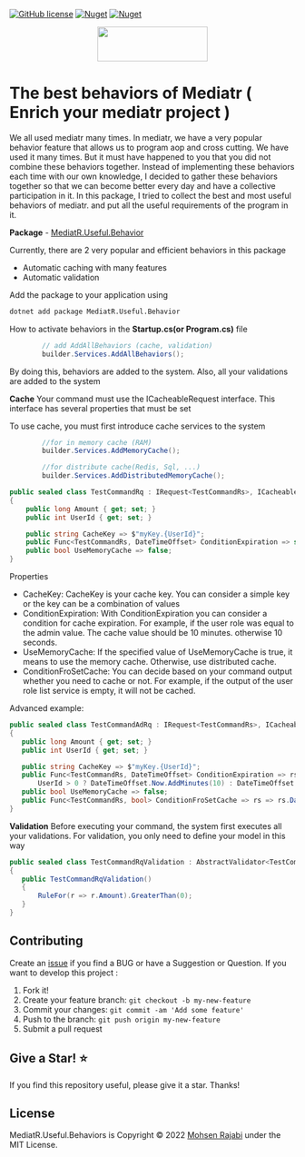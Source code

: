 ﻿[![GitHub license](https://img.shields.io/badge/license-MIT-blue.svg?style=flat-square)](https://raw.githubusercontent.com/EngRajabi/MediatR.Useful.Behaviors/master/LICENSE)
[![Nuget](https://img.shields.io/nuget/dt/MediatR.Useful.Behavior?label=Nuget.org%20Downloads&style=flat-square&color=blue)](https://www.nuget.org/packages/MediatR.Useful.Behavior)
[![Nuget](https://img.shields.io/nuget/vpre/MediatR.Useful.Behavior.svg?label=NuGet)](https://www.nuget.org/packages/MediatR.Useful.Behavior)

<p align="center">
 <a href="https://www.buymeacoffee.com/mohsenrajabi" target="_blank">
  <img src="https://cdn.buymeacoffee.com/buttons/v2/default-orange.png" height="61" width="194" />
 </a>
</p>

# The best behaviors of Mediatr ( Enrich your mediatr project )

We all used mediatr many times. In mediatr, we have a very popular behavior feature that allows us to program aop and cross cutting. We have used it many times.
But it must have happened to you that you did not combine these behaviors together.
Instead of implementing these behaviors each time with our own knowledge, I decided to gather these behaviors together so that we can become better every day and have a collective participation in it.
In this package, I tried to collect the best and most useful behaviors of mediatr. and put all the useful requirements of the program in it.

**Package** - [MediatR.Useful.Behavior](https://www.nuget.org/packages/MediatR.Useful.Behavior/)

Currently, there are 2 very popular and efficient behaviors in this package
- Automatic caching with many features
- Automatic validation

Add the package to your application using


```bash
dotnet add package MediatR.Useful.Behavior
```

How to activate behaviors in the **Startup.cs(or Program.cs)** file

```csharp
        // add AddAllBehaviors (cache, validation)
        builder.Services.AddAllBehaviors();
```

By doing this, behaviors are added to the system. Also, all your validations are added to the system

**Cache**
Your command must use the ICacheableRequest interface. This interface has several properties that must be set

To use cache, you must first introduce cache services to the system
```csharp
        //for in memory cache (RAM)
        builder.Services.AddMemoryCache();

        //for distribute cache(Redis, Sql, ...)
        builder.Services.AddDistributedMemoryCache();
```

```csharp
public sealed class TestCommandRq : IRequest<TestCommandRs>, ICacheableRequest<TestCommandRs>
{
    public long Amount { get; set; }
    public int UserId { get; set; }

    public string CacheKey => $"myKey.{UserId}";
    public Func<TestCommandRs, DateTimeOffset> ConditionExpiration => static _ => DateTimeOffset.Now.AddSeconds(10);
    public bool UseMemoryCache => false;
}
```
Properties
- CacheKey:
 CacheKey is your cache key. You can consider a simple key or the key can be a combination of values
- ConditionExpiration:
 With ConditionExpiration you can consider a condition for cache expiration. For example, if the user role was equal to the admin value. The cache value should be 10 minutes. otherwise 10 seconds.
- UseMemoryCache:
 If the specified value of UseMemoryCache is true, it means to use the memory cache. Otherwise, use distributed cache.
- ConditionFroSetCache:
 You can decide based on your command output whether you need to cache or not.
 For example, if the output of the user role list service is empty, it will not be cached.

 Advanced example:
 ```csharp
public sealed class TestCommandAdRq : IRequest<TestCommandRs>, ICacheableRequest<TestCommandRs>
{
    public long Amount { get; set; }
    public int UserId { get; set; }

    public string CacheKey => $"myKey.{UserId}";
    public Func<TestCommandRs, DateTimeOffset> ConditionExpiration => rs =>
        UserId > 0 ? DateTimeOffset.Now.AddMinutes(10) : DateTimeOffset.Now.AddMinutes(1);
    public bool UseMemoryCache => false;
    public Func<TestCommandRs, bool> ConditionFroSetCache => rs => rs.Data?.Any() ?? false;
}
```


**Validation**
Before executing your command, the system first executes all your validations.
For validation, you only need to define your model in this way
 ```csharp
public sealed class TestCommandRqValidation : AbstractValidator<TestCommandRq>
{
    public TestCommandRqValidation()
    {
        RuleFor(r => r.Amount).GreaterThan(0);
    }
}
```

## Contributing

Create an [issue](https://github.com/EngRajabi/MediatR.Useful.Behaviors/issues/new) if you find a BUG or have a Suggestion or Question. If you want to develop this project :

1. Fork it!
2. Create your feature branch: `git checkout -b my-new-feature`
3. Commit your changes: `git commit -am 'Add some feature'`
4. Push to the branch: `git push origin my-new-feature`
5. Submit a pull request

## Give a Star! ⭐️

If you find this repository useful, please give it a star. Thanks!

## License

MediatR.Useful.Behaviors is Copyright © 2022 [Mohsen Rajabi](https://github.com/EngRajabi) under the MIT License.